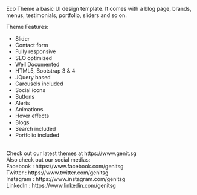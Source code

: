 Eco Theme a basic UI design template.
It comes with a blog page, brands, menus, testimonials, portfolio, sliders and so on.

Theme Features:
- Slider
- Contact form
- Fully responsive
- SEO optimized
- Well Documented
- HTML5, Bootstrap 3 & 4
- JQuery based
- Carousels included
- Social icons
- Buttons
- Alerts
- Animations
- Hover effects
- Blogs
- Search included
- Portfolio included

<br />
Check out our latest themes at https://www.genit.sg<br />
Also check out our social medias:<br />
Facebook : https://www.facebook.com/genitsg<br />
Twitter : https://www.twitter.com/genitsg<br />
Instagram : https://www.instagram.com/genitsg<br />
LinkedIn : https://www.linkedin.com/genitsg<br />
